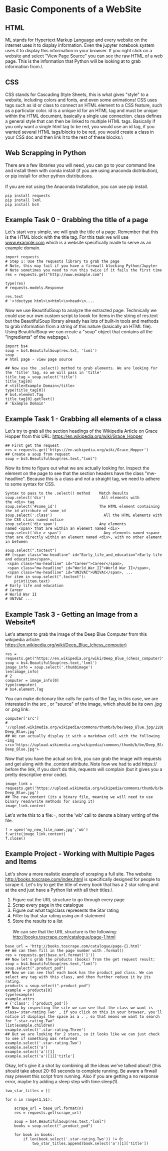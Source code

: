 # Basic Components of a WebSite
## HTML
ML stands for Hypertext Markup Language and every website on the internet uses it to display information. Even the jupyter notebook system uses it to display this information in your browser. If you right click on a website and select "View Page Source" you can see the raw HTML of a web page. This is the information that Python will be looking at to grab information from.\
## CSS
CSS stands for Cascading Style Sheets, this is what gives "style" to a website, including colors and fonts, and even some animations! CSS uses tags such as id or class to connect an HTML element to a CSS feature, such as a particular color. id is a unique id for an HTML tag and must be unique within the HTML document, basically a single use connection. class defines a general style that can then be linked to multiple HTML tags. Basically if you only want a single html tag to be red, you would use an id tag, if you wanted several HTML tags/blocks to be red, you would create a class in your CSS doc and then link it to the rest of these blocks.\

## Web Scrapping in Python
There are a few libraries you will need, you can go to your command line and install them with conda install (if you are using anaconda distribution), or pip install for other python distributions.\
\
If you are not using the Anaconda Installation, you can use pip install.
~~~
pip install requests
pip install lxml
pip install bs4
~~~

## Example Task 0 - Grabbing the title of a page
Let's start very simple, we will grab the title of a page. Remember that this is the HTML block with the title tag. For this task we will use www.example.com which is a website specifically made to serve as an example domain.
~~~
import requests
# Step 1: Use the requests library to grab the page
# Note, this may fail if you have a firewall blocking Python/Jupyter 
# Note sometimes you need to run this twice if it fails the first time
res = requests.get("http://www.example.com")

type(res)
# requests.models.Response

res.text
# '<!doctype html>\n<html>\n<head>\n....
~~~
Now we use BeautifulSoup to analyze the extracted page. Technically we could use our own custom script to loook for items in the string of res.text but the BeautifulSoup library already has lots of built-in tools and methods to grab information from a string of this nature (basically an HTML file). Using BeautifulSoup we can create a "soup" object that contains all the "ingredients" of the webpage.\
~~~
import bs4
soup = bs4.BeautifulSoup(rex.txt, 'lxml')
soup
# html page - view page source

## Now use the .select() method to grab elements. We are looking for the 'title' tag, so we will pass in 'title'
title_tag = soup.select('title')
title_tag[0]
# <title>Example Domain</title>
type(title_tag[0])
# bs4.element.Tag
title_tag[0].getText()
# 'Example Domain'
~~~

## Example Task 1 - Grabbing all elements of a class
Let's try to grab all the section headings of the Wikipedia Article on Grace Hopper from this URL: https://en.wikipedia.org/wiki/Grace_Hopper
~~~
## First get the request
res = requests.get('https://en.wikipedia.org/wiki/Grace_Hopper')
## Create a soup from request
soup = bs4.BeautifulSoup(res.text,"lxml")
~~~
Now its time to figure out what we are actually looking for. Inspect the element on the page to see that the section headers have the class "mw-headline". Because this is a class and not a straight tag, we need to adhere to some syntax for CSS.
~~~
Syntax to pass to the .select() method	  Match Results
soup.select('div')	                       All elements with the <div> tag
soup.select('#some_id')	                  The HTML element containing the id attribute of some_id
soup.select('.class')	                    All the HTML elements with the CSS class named notice
soup.select('div span')	                  Any elements named <span> that are within an element named <div>
soup.select('div > span')	                Any elements named <span> that are directly within an element named <div>, with no other element in between
~~~

~~~
soup.select(".toctext")
## [<span class="mw-headline" id="Early_life_and_education">Early life and education</span>,
 <span class="mw-headline" id="Career">Career</span>,
 <span class="mw-headline" id="World_War_II">World War II</span>,
 <span class="mw-headline" id="UNIVAC">UNIVAC</span>, ...
for item in soup.select(".toctext"):
    print(item.text)
# Early life and education
# Career
# World War II
# UNIVAC ...
~~~

## Example Task 3 - Getting an Image from a Website¶
Let's attempt to grab the image of the Deep Blue Computer from this wikipedia article: https://en.wikipedia.org/wiki/Deep_Blue_(chess_computer)
~~~
res = requests.get("https://en.wikipedia.org/wiki/Deep_Blue_(chess_computer)")
soup = bs4.BeautifulSoup(res.text,'lxml')
image_info = soup.select('.thumbimage')
len(image_info)
# 2
computer = image_info[0]
type(computer)
# bs4.element.Tag
~~~
You can make dictionary like calls for parts of the Tag, in this case, we are interested in the src , or "source" of the image, which should be its own .jpg or .png link:
~~~
computer['src']
# '//upload.wikimedia.org/wikipedia/commons/thumb/b/be/Deep_Blue.jpg/220px-Deep_Blue.jpg'
## We can actually display it with a markdown cell with the following
<img src='https://upload.wikimedia.org/wikipedia/commons/thumb/b/be/Deep_Blue.jpg/220px-Deep_Blue.jpg'>
~~~
Now that you have the actual src link, you can grab the image with requests and get along with the .content attribute. Note how we had to add https:// before the link, if you don't do this, requests will complain (but it gives you a pretty descriptive error code).
~~~
image_link = requests.get('https://upload.wikimedia.org/wikipedia/commons/thumb/b/be/Deep_Blue.jpg/220px-Deep_Blue.jpg')
## The raw content (its a binary file, meaning we will need to use binary read/write methods for saving it)
image_link.content
~~~
Let's write this to a file:=, not the 'wb' call to denote a binary writing of the file.
~~~
f = open('my_new_file_name.jpg','wb')
f.write(image_link.content)
f.close()
~~~

## Example Project - Working with Multiple Pages and Items
Let's show a more realistic example of scraping a full site. The website: http://books.toscrape.com/index.html is specifically designed for people to scrape it. Let's try to get the title of every book that has a 2 star rating and at the end just have a Python list with all their titles.\
1. Figure out the URL structure to go through every page
2. Scrap every page in the catalogue
3. Figure out what tag/class represents the Star rating
4. Filter by that star rating using an if statement
5. Store the results to a list
\
\
We can see that the URL structure is the following:\
http://books.toscrape.com/catalogue/page-1.html
~~~
base_url = 'http://books.toscrape.com/catalogue/page-{}.html'
## We can then fill in the page number with .format()
res = requests.get(base_url.format('1'))
## Now let's grab the products (books) from the get request result:
soup = bs4.BeautifulSoup(res.text,"lxml")
soup.select(".product_pod")
## Now we can see that each book has the product_pod class. We can select any tag with this class, and then further reduce it by its rating.
products = soup.select(".product_pod")
example = products[0]
type(example)
example.attrs
# {'class': ['product_pod']}
## Now by inspecting the site we can see that the class we want is class='star-rating Two' , if you click on this in your browser, you'll notice it displays the space as a . , so that means we want to search for ".star-rating.Two"
list(example.children)
example.select('.star-rating.Three')
## But we are looking for 2 stars, so it looks like we can just check to see if something was returned
example.select('.star-rating.Two')
example.select('a')
example.select('a')[1]
example.select('a')[1]['title']

~~~
Okay, let's give it a shot by combining all the ideas we've talked about! (this should take about 20-60 seconds to complete running. Be aware a firwall may prevent this script from running. Also if you are getting a no response error, maybe try adding a sleep step with time.sleep(1).
~~~
two_star_titles = []

for n in range(1,51):

    scrape_url = base_url.format(n)
    res = requests.get(scrape_url)
    
    soup = bs4.BeautifulSoup(res.text,"lxml")
    books = soup.select(".product_pod")
    
    for book in books:
        if len(book.select('.star-rating.Two')) != 0:
            two_star_titles.append(book.select('a')[1]['title'])
~~~










